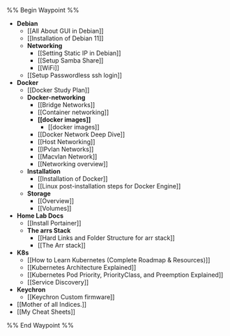 %% Begin Waypoint %%
- **Debian**
	- [[All About GUI in Debian]]
	- [[Installation of Debian 11]]
	- **Networking**
		- [[Setting Static IP in Debian]]
		- [[Setup Samba Share]]
		- [[WiFi]]
	- [[Setup Passwordless ssh login]]
- **Docker**
	- [[Docker Study Plan]]
	- **Docker-networking**
		- [[Bridge Networks]]
		- [[Container networking]]
		- **[[docker images]]**
			- [[docker images]]
		- [[Docker Network Deep Dive]]
		- [[Host Networking]]
		- [[IPvlan Networks]]
		- [[Macvlan Network]]
		- [[Networking overview]]
	- **Installation**
		- [[Installation of Docker]]
		- [[Linux post-installation steps for Docker Engine]]
	- **Storage**
		- [[Overview]]
		- [[Volumes]]
- **Home Lab Docs**
	- [[Install Portainer]]
	- **The arrs Stack**
		- [[Hard Links and Folder Structure for arr stack]]
		- [[The Arr stack]]
- **K8s**
	- [[How to Learn Kubernetes (Complete Roadmap & Resources)]]
	- [[Kubernetes Architecture Explained]]
	- [[Kubernetes Pod Priority, PriorityClass, and Preemption Explained]]
	- [[Service Discovery]]
- **Keychron**
	- [[Keychron Custom firmware]]
- [[Mother of all Indices.]]
- [[My Cheat Sheets]]

%% End Waypoint %%
